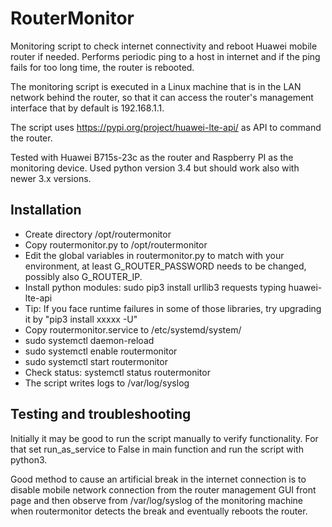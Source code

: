 # RouterMonitor
Monitoring script to check internet connectivity and reboot Huawei mobile router if needed.
Performs periodic ping to a host in internet and if the ping fails for too long time, the router is rebooted.

The monitoring script is executed in a Linux machine that is in the LAN network behind the router, so that it can access the router's management interface that by default is 192.168.1.1. 

The script uses https://pypi.org/project/huawei-lte-api/ as API to command the router.

Tested with Huawei B715s-23c as the router and Raspberry PI as the monitoring device. Used python version 3.4 but should work also with newer 3.x versions.

## Installation
- Create directory /opt/routermonitor
- Copy routermonitor.py to /opt/routermonitor
- Edit the global variables in routermonitor.py to match with your environment, at least G_ROUTER_PASSWORD needs to be changed, possibly also G_ROUTER_IP.
- Install python modules: sudo pip3 install urllib3 requests typing huawei-lte-api
- Tip: If you face runtime failures in some of those libraries, try upgrading it by "pip3 install xxxxx -U"
- Copy routermonitor.service to /etc/systemd/system/
- sudo systemctl daemon-reload
- sudo systemctl enable routermonitor
- sudo systemctl start routermonitor
- Check status: systemctl status routermonitor
- The script writes logs to /var/log/syslog

## Testing and troubleshooting

Initially it may be good to run the script manually to verify functionality. For that set run_as_service to False in main function and run the script with python3.

Good method to cause an artificial break in the internet connection is to disable mobile network connection from the router management GUI front page and then observe from /var/log/syslog of the monitoring machine when routermonitor detects the break and eventually reboots the router.
